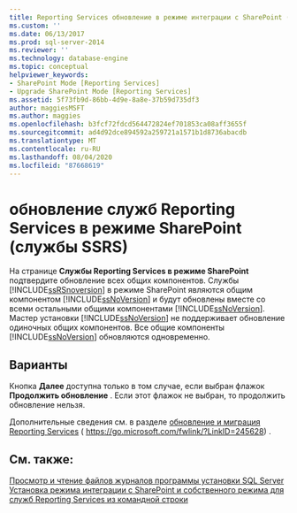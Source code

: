 ```yaml
---
title: Reporting Services обновление в режиме интеграции с SharePoint (SSRS) | Документация Майкрософт
ms.custom: ''
ms.date: 06/13/2017
ms.prod: sql-server-2014
ms.reviewer: ''
ms.technology: database-engine
ms.topic: conceptual
helpviewer_keywords:
- SharePoint Mode [Reporting Services]
- Upgrade SharePoint Mode [Reporting Services]
ms.assetid: 5f73fb9d-86bb-4d9e-8a8e-37b59d735df3
author: maggiesMSFT
ms.author: maggies
ms.openlocfilehash: b3fcf72fdcd564472824ef701853ca08aff3655f
ms.sourcegitcommit: ad4d92dce894592a259721a1571b1d8736abacdb
ms.translationtype: MT
ms.contentlocale: ru-RU
ms.lasthandoff: 08/04/2020
ms.locfileid: "87668619"
---
```

# <a name="reporting-services-sharepoint-mode-upgrade-ssrs"></a>обновление служб Reporting Services в режиме SharePoint (службы SSRS)
  На странице **Службы Reporting Services в режиме SharePoint** подтвердите обновление всех общих компонентов. Службы [!INCLUDE[ssRSnoversion](../../includes/ssrsnoversion-md.md)] в режиме SharePoint являются общим компонентом [!INCLUDE[ssNoVersion](../../includes/ssnoversion-md.md)] и будут обновлены вместе со всеми остальными общими компонентами [!INCLUDE[ssNoVersion](../../includes/ssnoversion-md.md)]. Мастер установки [!INCLUDE[ssNoVersion](../../includes/ssnoversion-md.md)] не поддерживает обновление одиночных общих компонентов. Все общие компоненты [!INCLUDE[ssNoVersion](../../includes/ssnoversion-md.md)] обновляются одновременно.  
  
## <a name="options"></a>Варианты  
 Кнопка **Далее** доступна только в том случае, если выбран флажок **Продолжить обновление** . Если этот флажок не выбран, то продолжить обновление нельзя.  
  
 Дополнительные сведения см. в разделе [обновление и миграция Reporting Services](https://go.microsoft.com/fwlink/?LinkID=245628) ( https://go.microsoft.com/fwlink/?LinkID=245628) .  
  
## <a name="see-also"></a>См. также:  
 [Просмотр и чтение файлов журналов программы установки SQL Server](https://technet.microsoft.com/library/ms143702\(v=sql.110\).aspx)   
 [Установка режима интеграции с SharePoint и собственного режима для служб Reporting Services из командной строки](https://go.microsoft.com/fwlink/?LinkId=217620)  
  
  
